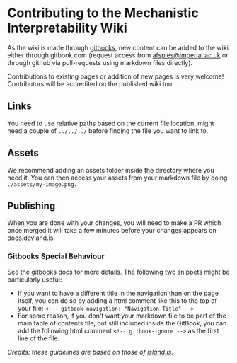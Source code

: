 # Contributing to the Mechanistic Interpretability Wiki
As the wiki is made through [gitbooks](https://afspies.gitbook.io/mechanistic-interpretability-wiki/), new content can be added to the wiki either through gitbook.com (request access from [afspies@imperial.ac.uk](mailto:afspies@imperial.ac.uk) or through github via pull-requests using markdown files directly).

Contributions to existing pages or addition of new pages is very welcome! Contributors will be accredited on the published wiki too.

## Links
You need to use relative paths based on the current file location, might need a couple of ```../../../``` before finding the file you want to link to.

## Assets
We recommend adding an assets folder inside the directory where you need it. You can then access your assets from your markdown file by doing ```./assets/my-image.png.```

## Publishing
When you are done with your changes, you will need to make a PR which once merged it will take a few minutes before your changes appears on docs.devland.is.

### Gitbooks Special Behaviour
See the [gitbooks docs](https://docs.gitbook.com/getting-started/publishing) for more details. The following two snippets might be particularly useful:

* If you want to have a different title in the navigation than on the page itself, you can do so by adding a html comment like this to the top of your file:
```<!-- gitbook-navigation: "Navigation Title" -->```
* For some reason, if you don't want your markdown file to be part of the main table of contents file, but still included inside the GitBook, you can add the following html comment ```<!-- gitbook-ignore -->``` as the first line of the file. 

*Credits: these guidelines are based on those of [island.is](https://github.com/island-is/island.is/blob/main/handbook/repository/gitbook-contribute.md).*
